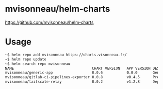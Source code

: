 # mvisonneau/helm-charts

https://github.com/mvisonneau/helm-charts

# Usage

```bash
~$ helm repo add mvisonneau https://charts.visonneau.fr/
~$ helm repo update
~$ helm search repo mvisonneau
NAME                                   	CHART VERSION	APP VERSION	DESCRIPTION
mvisonneau/generic-app                 	0.0.6        	0.0.0      	Generic Application Chart
mvisonneau/gitlab-ci-pipelines-exporter	0.0.8        	v0.4.5     	Prometheus / OpenMetrics exporter for GitLab CI...
mvisonneau/tailscale-relay             	0.0.2        	v1.2.8     	Deploy a tailscale relay on top of kubernetes
```
